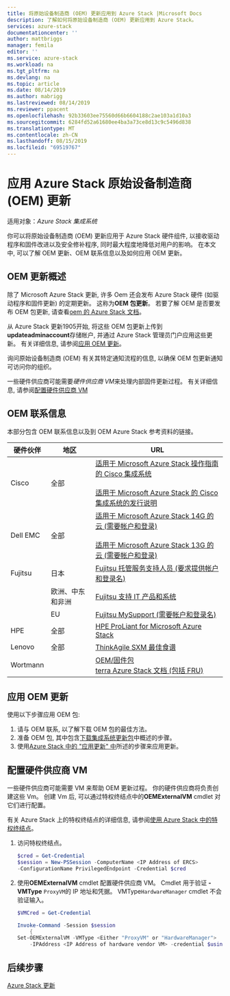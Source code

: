 ```yaml
---
title: 将原始设备制造商 (OEM) 更新应用到 Azure Stack |Microsoft Docs
description: 了解如何将原始设备制造商 (OEM) 更新应用到 Azure Stack。
services: azure-stack
documentationcenter: ''
author: mattbriggs
manager: femila
editor: ''
ms.service: azure-stack
ms.workload: na
ms.tgt_pltfrm: na
ms.devlang: na
ms.topic: article
ms.date: 08/14/2019
ms.author: mabrigg
ms.lastreviewed: 08/14/2019
ms.reviewer: ppacent
ms.openlocfilehash: 92b33603ee75560d66b6604188c2ae103a1d10a3
ms.sourcegitcommit: 6284fd52a61680ee4ba3a73ce8d13c9c5496d838
ms.translationtype: MT
ms.contentlocale: zh-CN
ms.lasthandoff: 08/15/2019
ms.locfileid: "69519767"
---
```

# <a name="apply-azure-stack-original-equipment-manufacturer-oem-updates"></a>应用 Azure Stack 原始设备制造商 (OEM) 更新

适用对象：*Azure Stack 集成系统*

你可以将原始设备制造商 (OEM) 更新应用于 Azure Stack 硬件组件, 以接收驱动程序和固件改进以及安全修补程序, 同时最大程度地降低对用户的影响。 在本文中, 可以了解 OEM 更新、OEM 联系信息以及如何应用 OEM 更新。

## <a name="overview-of-oem-updates"></a>OEM 更新概述

除了 Microsoft Azure Stack 更新, 许多 Oem 还会发布 Azure Stack 硬件 (如驱动程序和固件更新) 的定期更新。 这称为**OEM 包更新**。 若要了解 OEM 是否要发布 OEM 包更新, 请查看[oem 的 Azure Stack 文档](#oem-contact-information)。

从 Azure Stack 更新1905开始, 将这些 OEM 包更新上传到**updateadminaccount**存储帐户, 并通过 Azure Stack 管理员门户应用这些更新。 有关详细信息, 请参阅[应用 OEM 更新](#apply-oem-updates)。

询问原始设备制造商 (OEM) 有关其特定通知流程的信息, 以确保 OEM 包更新通知可访问你的组织。

一些硬件供应商可能需要*硬件供应商 VM*来处理内部固件更新过程。 有关详细信息, 请参阅[配置硬件供应商 VM](#configure-hardware-vendor-vm)

## <a name="oem-contact-information"></a>OEM 联系信息 

本部分包含 OEM 联系信息以及到 OEM Azure Stack 参考资料的链接。

| 硬件伙伴 | 地区 | URL |
|------------------|--------|-------------------------------------------------------------------------------------------------------------------------------------------------------------------------------------------------------------------------------------------------------------------------------------------------------------------------------------------|
| Cisco | 全部 | [适用于 Microsoft Azure Stack 操作指南的 Cisco 集成系统](https://www.cisco.com/c/en/us/td/docs/unified_computing/ucs/azure-stack/b_Azure_Stack_Operations_Guide_4-0/b_Azure_Stack_Operations_Guide_4-0_chapter_00.html#concept_wks_t1q_wbb)<br><br>[适用于 Microsoft Azure Stack 的 Cisco 集成系统的发行说明](https://www.cisco.com/c/en/us/support/servers-unified-computing/ucs-c-series-rack-mount-ucs-managed-server-software/products-release-notes-list.html) |
| Dell EMC | 全部 | [适用于 Microsoft Azure Stack 14G 的云 (需要帐户和登录)](https://support.emc.com/downloads/44615_Cloud-for-Microsoft-Azure-Stack-14G)<br><br>[适用于 Microsoft Azure Stack 13G 的云 (需要帐户和登录)](https://support.emc.com/downloads/42238_Cloud-for-Microsoft-Azure-Stack-13G) |
| Fujitsu | 日本 | [Fujitsu 托管服务支持人员 (要求提供帐户和登录名)](https://eservice.fujitsu.com/supportdesk-web/) |
|  | 欧洲、中东和非洲 | [Fujitsu 支持 IT 产品和系统](https://support.ts.fujitsu.com/IndexContact.asp?lng=COM&ln=no&LC=del) |
|  | EU | [Fujitsu MySupport (需要帐户和登录名)](https://support.ts.fujitsu.com/IndexMySupport.asp) |
| HPE | 全部 | [HPE ProLiant for Microsoft Azure Stack](http://www.hpe.com/info/MASupdates) |
| Lenovo | 全部 | [ThinkAgile SXM 最佳食谱](https://datacentersupport.lenovo.com/us/en/solutions/ht505122)
| Wortmann |  | [OEM/固件包](https://drive.terracloud.de/dl/fiTdTb66mwDAJWgUXUW8KNsd/OEM)<br>[terra Azure Stack 文档 (包括 FRU)](https://drive.terracloud.de/dl/fiWGZwCySZSQyNdykXCFiVCR/TerraAzSDokumentation)

## <a name="apply-oem-updates"></a>应用 OEM 更新

使用以下步骤应用 OEM 包:

1. 请与 OEM 联系, 以了解下载 OEM 包的最佳方法。
2. 准备 OEM 包, 其中包含[下载集成系统更新包](azure-stack-servicing-policy.md#download-update-packages-for-integrated-systems)中概述的步骤。
3. 使用[Azure Stack 中的 "应用更新" 中](azure-stack-apply-updates.md)所述的步骤来应用更新。

## <a name="configure-hardware-vendor-vm"></a>配置硬件供应商 VM

一些硬件供应商可能需要 VM 来帮助 OEM 更新过程。 你的硬件供应商将负责创建这些 Vm。 创建 Vm 后, 可以通过特权终结点中的**OEMExternalVM** cmdlet 对它们进行配置。

有关 Azure Stack 上的特权终结点的详细信息, 请参阅[使用 Azure Stack 中的特权终结点](azure-stack-privileged-endpoint.md)。

1.  访问特权终结点。

    ```powershell  
    $cred = Get-Credential
    $session = New-PSSession -ComputerName <IP Address of ERCS>
    -ConfigurationName PrivilegedEndpoint -Credential $cred
    ```

2. 使用**OEMExternalVM** cmdlet 配置硬件供应商 VM。 Cmdlet 用于验证 **-VMType** `ProxyVM`的 IP 地址和凭据。 VMType`HardwareManager` cmdlet 不会验证输入。

    ```powershell  
    $VMCred = Get-Credential
    
    Invoke-Command -Session $session
        { 
    Set-OEMExternalVM -VMType <Either "ProxyVM" or "HardwareManager">
        -IPAddress <IP Address of hardware vendor VM> -credential $using:VMCred
    ```

## <a name="next-steps"></a>后续步骤

[Azure Stack 更新](azure-stack-updates.md)